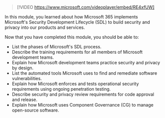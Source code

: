 >[!VIDEO https://www.microsoft.com/videoplayer/embed/RE4xfUW]

In this module, you learned about how Microsoft 365 implements Microsoft's Security Development Lifecycle (SDL) to build security and privacy into our products and services.

Now that you have completed this module, you should be able to:

- List the phases of Microsoft's SDL process.
- Describe the training requirements for all members of Microsoft development teams.
- Explain how Microsoft development teams practice security and privacy by design.
- List the automated tools Microsoft uses to find and remediate software vulnerabilities.
- Explain how Microsoft enforces and tests operational security requirements using ongoing penetration testing.
- Describe security and privacy review requirements for code approval and release.
- Explain how Microsoft uses Component Governance (CG) to manage open-source software.
